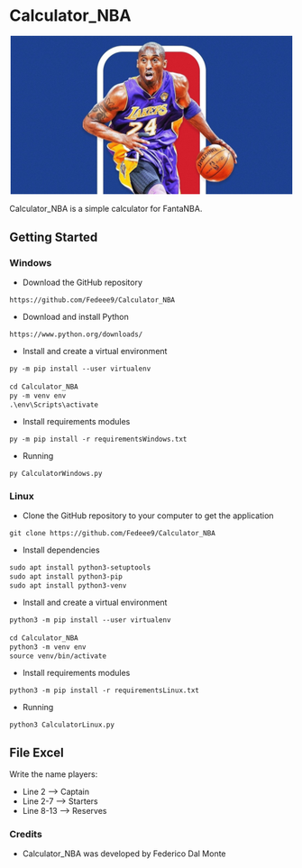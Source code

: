 # Calculator_NBA

<p align="center">

<img src="image.jpg?raw=true"  width=500px />
</p>


Calculator_NBA is a simple calculator for FantaNBA.

## Getting Started

### Windows
* Download the GitHub repository
```
https://github.com/Fedeee9/Calculator_NBA
```
* Download and install Python
```
https://www.python.org/downloads/
```
* Install and create a virtual environment
```
py -m pip install --user virtualenv

cd Calculator_NBA
py -m venv env
.\env\Scripts\activate
```
* Install requirements modules
```
py -m pip install -r requirementsWindows.txt
```
* Running
```
py CalculatorWindows.py
```

### Linux
* Clone the GitHub repository to your computer to get the application
```
git clone https://github.com/Fedeee9/Calculator_NBA
```
* Install dependencies
```
sudo apt install python3-setuptools
sudo apt install python3-pip
sudo apt install python3-venv
```
* Install and create a virtual environment
```
python3 -m pip install --user virtualenv

cd Calculator_NBA
python3 -m venv env
source venv/bin/activate
```
* Install requirements modules
```
python3 -m pip install -r requirementsLinux.txt
```
* Running
```
python3 CalculatorLinux.py
```

## File Excel
Write the name players:
* Line 2 --> Captain
* Line 2-7 --> Starters
* Line 8-13 --> Reserves


### Credits
* Calculator_NBA was developed by Federico Dal Monte
